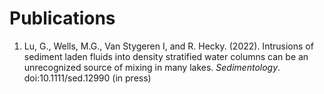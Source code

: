 # Publications
 
<ol reversed>
  <li>Lu, G., Wells, M.G., Van Stygeren I,  and R. Hecky. (2022). Intrusions of sediment laden fluids into density stratified water columns can be an unrecognized source of mixing in many lakes. <i>Sedimentology</i>. doi:10.1111/sed.12990 (in press)</li>
</ol>